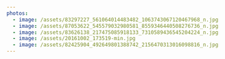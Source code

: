 ```yaml
---
photos:
  - image: /assets/83297227_561064014483482_1063743067120467968_n.jpg
  - image: /assets/87053622_545579032980581_8559346440508276736_n.jpg
  - image: /assets/83626138_217475085918133_7310589436545204224_n.jpg
  - image: /assets/20161002_173519-min.jpg
  - image: /assets/82425904_492649801388742_2156470313016098816_n.jpg
---
```

